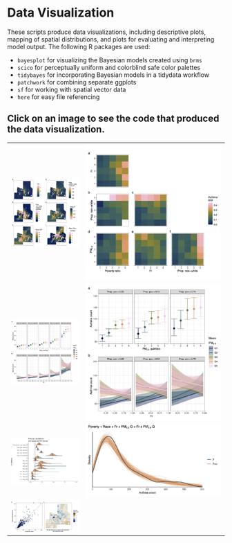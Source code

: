 # Data Visualization

These scripts produce data visualizations, including descriptive plots, mapping of spatial distributions, and plots for evaluating and interpreting model output. The following R packages are used:

- `bayesplot` for visualizing the Bayesian models created using `brms`
- `scico` for perceptually uniform and colorblind safe color palettes
- `tidybayes` for incorporating Bayesian models in a tidydata workflow
- `patchwork` for combining separate ggplots
- `sf` for working with spatial vector data
- `here` for easy file referencing

## Click on an image to see the code that produced the data visualization.

|                                                  |                                                  |
|:---:                                             |:---:                                             |
| <a href="Fig-2.R"><img src="Figure-2.png"></a>   | <a href="Fig-3.R"><img src="Figure-3.png"></a>   |
| <a href="Fig-5-6.R"><img src="Figure-6.png"></a> | <a href="Fig-5-6.R"><img src="Figure-5.png"></a> |
| <a href="Fig-4.R"><img src="Figure-4.png"></a>   | <a href="Fig-7.R"><img src="Figure-7.png"></a>   |
| <a href="Fig-8.R"><img src="Figure-8.png"></a>   | &nbsp;&nbsp;&nbsp;&nbsp;&nbsp;&nbsp;&nbsp;&nbsp;&nbsp;&nbsp;&nbsp;&nbsp;&nbsp;&nbsp;&nbsp;&nbsp;&nbsp;&nbsp;&nbsp;&nbsp;&nbsp;&nbsp;&nbsp;&nbsp;&nbsp;&nbsp;&nbsp;&nbsp;&nbsp;&nbsp;&nbsp;&nbsp;&nbsp;&nbsp;&nbsp;&nbsp;&nbsp;&nbsp;&nbsp;&nbsp;&nbsp;&nbsp;&nbsp;&nbsp;&nbsp;&nbsp;&nbsp;&nbsp;&nbsp;|


